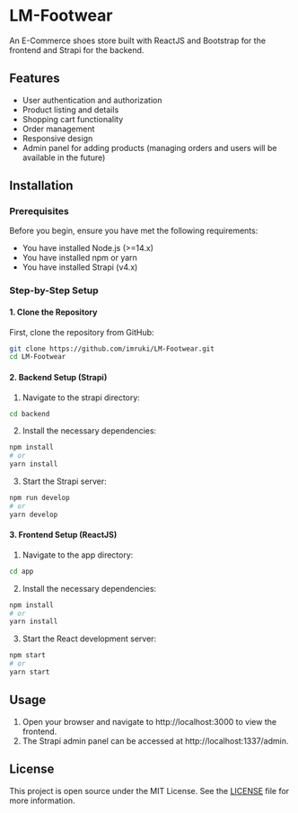 # LM-Footwear

An E-Commerce shoes store built with ReactJS and Bootstrap for the frontend and Strapi for the backend.

## Features

- User authentication and authorization
- Product listing and details
- Shopping cart functionality
- Order management
- Responsive design
- Admin panel for adding products (managing orders and users will be available in the future)

## Installation

### Prerequisites

Before you begin, ensure you have met the following requirements:

- You have installed Node.js (>=14.x)
- You have installed npm or yarn
- You have installed Strapi (v4.x)

### Step-by-Step Setup

#### 1. Clone the Repository

First, clone the repository from GitHub:
```bash
git clone https://github.com/imruki/LM-Footwear.git
cd LM-Footwear
```

#### 2. Backend Setup (Strapi)

1. Navigate to the strapi directory:
```bash
cd backend
```

2. Install the necessary dependencies:
```bash
npm install
# or
yarn install
```

3. Start the Strapi server:
```bash
npm run develop
# or
yarn develop
```

#### 3. Frontend Setup (ReactJS)

1. Navigate to the app directory:
```bash
cd app
```

2. Install the necessary dependencies:
```bash
npm install
# or
yarn install
```

3. Start the React development server:
```bash
npm start
# or
yarn start
```

## Usage

1. Open your browser and navigate to http://localhost:3000 to view the frontend.
2. The Strapi admin panel can be accessed at http://localhost:1337/admin.

## License
This project is open source under the MIT License. See the [LICENSE](https://github.com/imruki/LM-Footwear/tree/main?tab=MIT-1-ov-file) file for more information.
